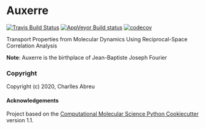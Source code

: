 Auxerre
==============================
[//]: # (Badges)
[![Travis Build Status](https://travis-ci.com/atoms-ufrj/auxerre.svg?branch=master)](https://travis-ci.com/atoms-ufrj/auxerre)
[![AppVeyor Build status](https://ci.appveyor.com/api/projects/status/craabreu/branch/master?svg=true)](https://ci.appveyor.com/project/craabreu/auxerre/branch/master)
[![codecov](https://codecov.io/gh/atoms-ufrj/auxerre/branch/master/graph/badge.svg)](https://codecov.io/gh/atoms-ufrj/auxerre/branch/master)

Transport Properties from Molecular Dynamics Using Reciprocal-Space Correlation Analysis

__Note__: Auxerre is the birthplace of Jean-Baptiste Joseph Fourier

### Copyright

Copyright (c) 2020, Charlles Abreu


#### Acknowledgements
 
Project based on the 
[Computational Molecular Science Python Cookiecutter](https://github.com/molssi/cookiecutter-cms) version 1.1.
